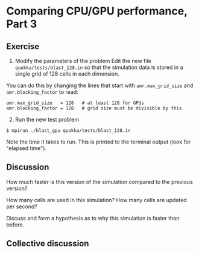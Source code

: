 # Comparing CPU/GPU performance, Part 3

## Exercise

1. Modify the parameters of the problem
Edit the new file `quokka/tests/blast_128.in` so that the simulation data is stored in a single grid of 128 cells in each dimension.

You can do this by changing the lines that start with `amr.max_grid_size` and `amr.blocking_factor` to read:
```
amr.max_grid_size   = 128   # at least 128 for GPUs
amr.blocking_factor = 128   # grid size must be divisible by this
```

2. Run the new test problem
```
$ mpirun ./blast_gpu quokka/tests/blast_128.in
```
Note the time it takes to run. This is printed to the terminal output (look for "elapsed time").

## Discussion
How much faster is this version of the simulation compared to the previous version?

How many cells are used in this simulation? How many cells are updated per second?

Discuss and form a hypothesis as to why this simulation is faster than before.

## Collective discussion
